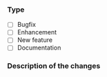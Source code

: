 ### Type

- [ ] Bugfix
- [ ] Enhancement
- [ ] New feature
- [ ] Documentation

### Description of the changes